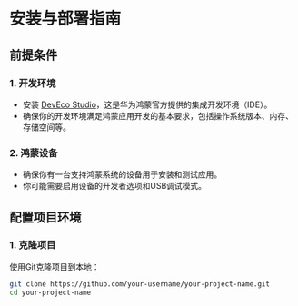 # 安装与部署指南  
  
## 前提条件  
  
### 1. 开发环境  
  
- 安装 [DevEco Studio](https://developer.harmonyos.com/cn/develop/develop-tools/official-ide-install)，这是华为鸿蒙官方提供的集成开发环境（IDE）。  
- 确保你的开发环境满足鸿蒙应用开发的基本要求，包括操作系统版本、内存、存储空间等。  
  
### 2. 鸿蒙设备  
  
- 确保你有一台支持鸿蒙系统的设备用于安装和测试应用。  
- 你可能需要启用设备的开发者选项和USB调试模式。  
  
## 配置项目环境  
  
### 1. 克隆项目  
  
使用Git克隆项目到本地：  
  
```bash  
git clone https://github.com/your-username/your-project-name.git  
cd your-project-name